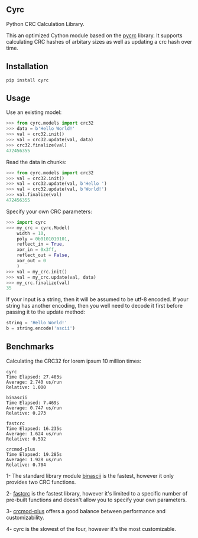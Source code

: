 ## Cyrc

Python CRC Calculation Library.

This an optimized Cython module based on the [pycrc](https://github.com/tpircher/pycrc) library. It supports calculating CRC hashes of arbitary sizes as well as updating a crc hash over time.

## Installation

`pip install cyrc`

## Usage

Use an existing model:

```python
>>> from cyrc.models import crc32
>>> data = b'Hello World!'
>>> val = crc32.init()
>>> val = crc32.update(val, data)
>>> crc32.finalize(val)
472456355
```

Read the data in chunks:

```python
>>> from cyrc.models import crc32
>>> val = crc32.init()
>>> val = crc32.update(val, b'Hello ')
>>> val = crc32.update(val, b'World!')
>>> val.finalize(val)
472456355
```

Specify your own CRC parameters:

```python
>>> import cyrc
>>> my_crc = cyrc.Model(
	width = 10,
	poly = 0b0101010101,
	reflect_in = True,
	xor_in = 0x3ff,
	reflect_out = False,
	xor_out = 0
	)
>>> val = my_crc.init()
>>> val = my_crc.update(val, data)
>>> my_crc.finalize(val)
35
```

If your input is a string, then it will be assumed to be utf-8 encoded. If your string has another encoding, then you well need to decode it first before passing it to the update method:

```python
string = 'Hello World!'
b = string.encode('ascii')
```

## Benchmarks

Calculating the CRC32 for lorem ipsum 10 million times:

```
cyrc
Time Elapsed: 27.403s
Average: 2.740 us/run
Relative: 1.000

binascii
Time Elapsed: 7.469s
Average: 0.747 us/run
Relative: 0.273

fastcrc
Time Elapsed: 16.235s
Average: 1.624 us/run
Relative: 0.592

crcmod-plus
Time Elapsed: 19.285s
Average: 1.928 us/run
Relative: 0.704
```

1- The standard library module [binascii](https://docs.python.org/3/library/binascii.html) is the fastest, however it only provides two CRC functions.

2- [fastcrc](https://github.com/overcat/fastcrc) is the fastest library, however it's limited to a specific number of pre-built functions and doesn't allow you to specify your own parameters.

3- [crcmod-plus](https://github.com/ntamas/crcmod-plus) offers a good balance between performance and customizability.

4- cyrc is the slowest of the four, however it's the most customizable.
